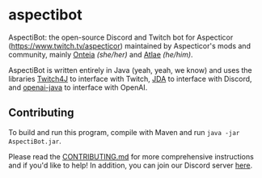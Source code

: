 # aspectibot

AspectiBot: the open-source Discord and Twitch bot for Aspecticor (<https://www.twitch.tv/aspecticor>) maintained by Aspecticor's mods and community, mainly [Onteia](https://www.github.com/yeyroy) *(she/her)* and [Atlae](https://www.github.com/Atlae) *(he/him)*.

AspectiBot is written entirely in Java (yeah, yeah, we know) and uses the libraries [Twitch4J](https://github.com/twitch4j/twitch4j) to interface with Twitch, [JDA](https://github.com/DV8FromTheWorld/JDA) to interface with Discord, and [openai-java](https://github.com/TheoKanning/openai-java) to interface with OpenAI.

## Contributing

To build and run this program, compile with Maven and run `java -jar AspectiBot.jar`.

Please read the [CONTRIBUTING.md](CONTRIBUTING.md) for more comprehensive instructions and if you'd like to help! In addition, you can join our Discord server [here](https://discord.gg/aspecticor).

